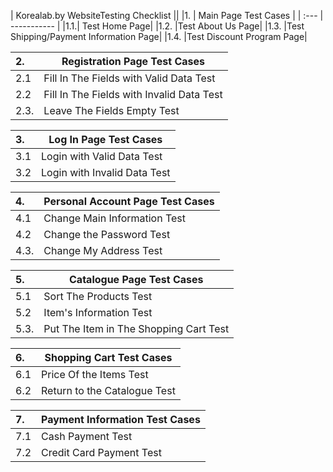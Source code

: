 
| Korealab.by WebsiteTesting Checklist ||
|1. |  Main Page Test Cases |
|  :---   | ----------- |
|1.1.| Test Home Page|
|1.2. |Test About Us Page|
|1.3. |Test Shipping/Payment Information Page|
|1.4. |Test Discount Program Page|

|2. |  Registration Page Test Cases |
|  :---   | ----------- |
|2.1 |Fill In The Fields with Valid Data Test|
|2.2 |Fill In The Fields with Invalid Data Test|
|2.3. |Leave The Fields Empty Test|

|3. |  Log In Page Test Cases |
|  :---   | ----------- |
|3.1 |Login with Valid Data Test|
|3.2 |Login with Invalid Data Test|

|4. |  Personal Account Page Test Cases |
|  :---   | ----------- |
|4.1 |Change Main Information Test|
|4.2 |Change the Password Test|
|4.3. |Change My Address Test|

|5. |  Catalogue Page Test Cases |
|  :---   | ----------- |
|5.1 |Sort The Products Test|
|5.2 |Item's Information Test|
|5.3. |Put The Item in The Shopping Cart Test|

|6. |  Shopping Cart Test Cases|
|  :---   | ----------- |
|6.1 |Price Of the Items Test|
|6.2 |Return to the Catalogue Test|

|7. |  Payment Information Test Cases|
|  :---   | ----------- |
|7.1 |Cash Payment Test|
|7.2 |Credit Card Payment Test|
